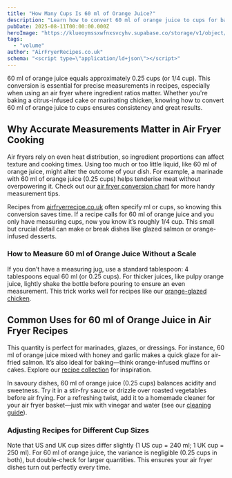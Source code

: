 ```yaml
---
title: "How Many Cups Is 60 ml of Orange Juice?"
description: "Learn how to convert 60 ml of orange juice to cups for baking or cooking with this simple guide. Perfect for air fryer recipes!"
pubDate: 2025-08-11T00:00:00.000Z
heroImage: "https://klueoymssxwfnxsvcyhv.supabase.co/storage/v1/object/public/md/how-many-cups-is-60-ml-of-orange-juice-53ab6a87.webp"
tags:
  - "volume"
author: "AirFryerRecipes.co.uk"
schema: "<script type=\"application/ld+json\"></script>"
---
```


<p>60 ml of orange juice equals approximately 0.25 cups (or 1/4 cup). This conversion is essential for precise measurements in recipes, especially when using an air fryer where ingredient ratios matter. Whether you're baking a citrus-infused cake or marinating chicken, knowing how to convert 60 ml of orange juice to cups ensures consistency and great results.</p>

<h2>Why Accurate Measurements Matter in Air Fryer Cooking</h2>  
<p>Air fryers rely on even heat distribution, so ingredient proportions can affect texture and cooking times. Using too much or too little liquid, like 60 ml of orange juice, might alter the outcome of your dish. For example, a marinade with 60 ml of orange juice (0.25 cups) helps tenderise meat without overpowering it. Check out our <a href=https://www.airfryerrecipe.co.uk/air-fryer-conversion-chart>air fryer conversion chart</a> for more handy measurement tips.</p>  

<p>Recipes from <a href=https://www.airfryerrecipe.co.uk>airfryerrecipe.co.uk</a> often specify ml or cups, so knowing this conversion saves time. If a recipe calls for 60 ml of orange juice and you only have measuring cups, now you know it’s roughly 1/4 cup. This small but crucial detail can make or break dishes like glazed salmon or orange-infused desserts.</p>  

<h3>How to Measure 60 ml of Orange Juice Without a Scale</h3>  
<p>If you don’t have a measuring jug, use a standard tablespoon: 4 tablespoons equal 60 ml (or 0.25 cups). For thicker juices, like pulpy orange juice, lightly shake the bottle before pouring to ensure an even measurement. This trick works well for recipes like our <a href=https://www.airfryerrecipe.co.uk/recipe-category/chicken>orange-glazed chicken</a>.</p>  

<h2>Common Uses for 60 ml of Orange Juice in Air Fryer Recipes</h2>  
<p>This quantity is perfect for marinades, glazes, or dressings. For instance, 60 ml of orange juice mixed with honey and garlic makes a quick glaze for air-fried salmon. It’s also ideal for baking—think orange-infused muffins or cakes. Explore our <a href=https://www.airfryerrecipe.co.uk/recipes>recipe collection</a> for inspiration.</p>  

<p>In savoury dishes, 60 ml of orange juice (0.25 cups) balances acidity and sweetness. Try it in a stir-fry sauce or drizzle over roasted vegetables before air frying. For a refreshing twist, add it to a homemade cleaner for your air fryer basket—just mix with vinegar and water (see our <a href=https://www.airfryerrecipe.co.uk/air-fryer-cleaner>cleaning guide</a>).</p>  

<h3>Adjusting Recipes for Different Cup Sizes</h3>  
<p>Note that US and UK cup sizes differ slightly (1 US cup = 240 ml; 1 UK cup = 250 ml). For 60 ml of orange juice, the variance is negligible (0.25 cups in both), but double-check for larger quantities. This ensures your air fryer dishes turn out perfectly every time.</p>